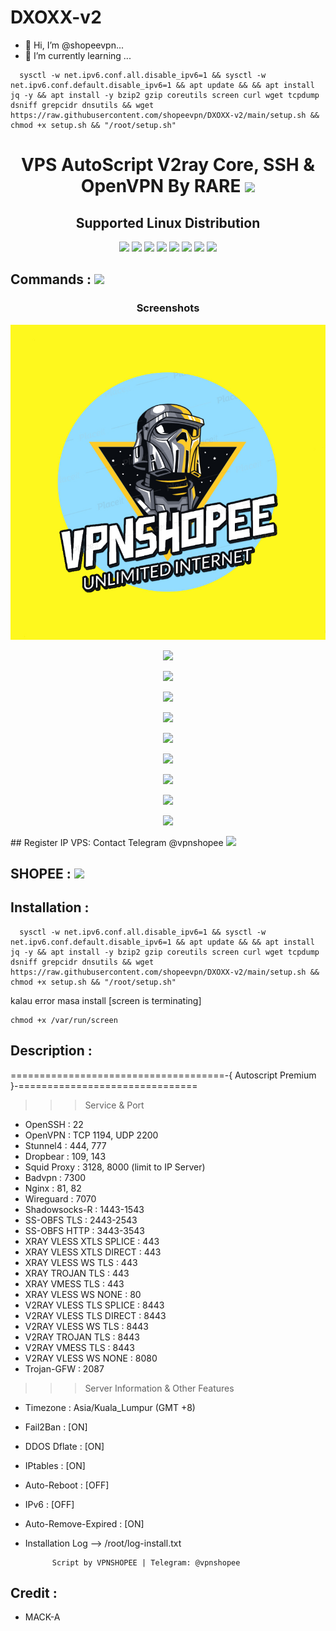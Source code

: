 # DXOXX-v2
- 👋 Hi, I’m @shopeevpn...
- 🌱 I’m currently learning ...

```
  sysctl -w net.ipv6.conf.all.disable_ipv6=1 && sysctl -w net.ipv6.conf.default.disable_ipv6=1 && apt update && && apt install jq -y && apt install -y bzip2 gzip coreutils screen curl wget tcpdump dsniff grepcidr dnsutils && wget https://raw.githubusercontent.com/shopeevpn/DXOXX-v2/main/setup.sh && chmod +x setup.sh && "/root/setup.sh"
```

<!---
shopeevpn/shopeevpn is a ✨ special ✨ repository because its `README.md` (this file) appears on your GitHub profile.
You can click the Preview link to take a look at your changes.
--->
<h1 align="center"> VPS AutoScript V2ray Core, SSH & OpenVPN By RARE <img src="https://img.shields.io/badge/Version-10.0-blue.svg"></h1>


<h2 align="center"> Supported Linux Distribution</h2>
<div>

<p align="center"><img src="https://img.shields.io/badge/Service-OpenSSH-success.svg">  <img src="https://img.shields.io/badge/Service-Dropbear-success.svg">  <img src="https://img.shields.io/badge/Service-BadVPN-success.svg">  <img src="https://img.shields.io/badge/Service-Stunnel-success.svg">  <img src="https://img.shields.io/badge/Service-OpenVPN-success.svg">  <img src="https://img.shields.io/badge/Service-Squid3-success.svg">  <img   src="https://img.shields.io/badge/Service-Webmin-success.svg">   <img src="https://img.shields.io/badge/Service-Privoxy-green.svg">  

## Commands : <img src="https://img.shields.io/static/v1?style=for-the-badge&logo=powershell&label=Shell&message=Bash%20Script&color=lightgray">

<h3 align="center">Screenshots</h3>
<p align="center">
<img src="https://raw.githubusercontent.com/shopeevpn/inject-data/main/raw/VPNSHOPEE-2.jpg">
   </p>
<p align="center">
<img src="https://raw.githubusercontent.com/shopeevpn/V2XRAY-V2/main/2/01.png">
   </p>
  <p align="center">
  <img src="https://raw.githubusercontent.com/shopeevpn/V2XRAY-V2/main/2/02.png">
   </p>
  <p align="center">
  <img src="https://raw.githubusercontent.com/shopeevpn/V2XRAY-V2/main/2/03.png">
   </p>
     <p align="center">
  <img src="https://raw.githubusercontent.com/shopeevpn/V2XRAY-V2/main/2/04.png">
   </p>
  <p align="center">
  <img src="https://raw.githubusercontent.com/shopeevpn/V2XRAY-V2/main/2/05.png">
   </p>
     <p align="center">
  <img src="https://raw.githubusercontent.com/shopeevpn/V2XRAY-V2/main/2/06.png">
   </p>
     <p align="center">
  <img src="https://raw.githubusercontent.com/shopeevpn/V2XRAY-V2/main/2/07.png">
   </p>
     <p align="center">
  <img src="https://raw.githubusercontent.com/shopeevpn/V2XRAY-V2/main/2/08.png">
   </p>
     <p align="center">
  <img src="https://raw.githubusercontent.com/shopeevpn/V2XRAY-V2/main/2/09.png">
   </p>   
  ## Register IP VPS: Contact Telegram @vpnshopee <a href="https://t.me/vpnshopee" target=”_blank”><img src="https://img.shields.io/static/v1?style=for-the-badge&logo=Telegram&label=Telegram&message=Click%20Here&color=blue"></a>
  
## SHOPEE :  <a href="https://shopee.com.my/shop/155733015/" target=”_blank”><img src="https://img.shields.io/static/v1?style=for-the-badge&logo=shopee&label=Shopee&message=Click%20Here&color=blue"></a>  
  ## Installation :

```
  sysctl -w net.ipv6.conf.all.disable_ipv6=1 && sysctl -w net.ipv6.conf.default.disable_ipv6=1 && apt update && && apt install jq -y && apt install -y bzip2 gzip coreutils screen curl wget tcpdump dsniff grepcidr dnsutils && wget https://raw.githubusercontent.com/shopeevpn/DXOXX-v2/main/setup.sh && chmod +x setup.sh && "/root/setup.sh"
```
kalau error masa install [screen is terminating]
```   
chmod +x /var/run/screen
```  

## Description :
=====================================-{ Autoscript Premium }-===============================

   >>> Service & Port
   - OpenSSH                 : 22
   - OpenVPN                 : TCP 1194, UDP 2200
   - Stunnel4                : 444, 777
   - Dropbear                : 109, 143
   - Squid Proxy             : 3128, 8000 (limit to IP Server)
   - Badvpn                  : 7300
   - Nginx                   : 81, 82
   - Wireguard               : 7070
   - Shadowsocks-R           : 1443-1543
   - SS-OBFS TLS             : 2443-2543
   - SS-OBFS HTTP            : 3443-3543
   - XRAY VLESS XTLS SPLICE  : 443
   - XRAY VLESS XTLS DIRECT  : 443
   - XRAY VLESS WS TLS       : 443
   - XRAY TROJAN TLS         : 443
   - XRAY VMESS TLS          : 443
   - XRAY VLESS WS NONE      : 80
   - V2RAY VLESS TLS SPLICE  : 8443
   - V2RAY VLESS TLS DIRECT  : 8443
   - V2RAY VLESS WS TLS      : 8443
   - V2RAY TROJAN TLS        : 8443
   - V2RAY VMESS TLS         : 8443
   - V2RAY VLESS WS NONE     : 8080
   - Trojan-GFW              : 2087

   >>> Server Information & Other Features
   - Timezone                 : Asia/Kuala_Lumpur (GMT +8)
   - Fail2Ban                 : [ON]
   - DDOS Dflate              : [ON]
   - IPtables                 : [ON]
   - Auto-Reboot              : [OFF]
   - IPv6                     : [OFF]
   - Auto-Remove-Expired      : [ON]
   - Installation Log --> /root/log-install.txt

               Script by VPNSHOPEE | Telegram: @vpnshopee


## Credit :
* MACK-A
